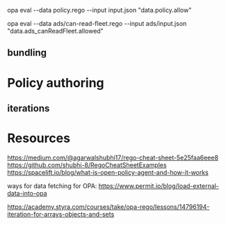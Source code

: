 


opa eval --data policy.rego --input input.json "data.policy.allow"

opa eval --data ads/can-read-fleet.rego --input ads/input.json "data.ads_canReadFleet.allowed"
## bundling


# Policy authoring

## iterations


# Resources

https://medium.com/@agarwalshubhi17/rego-cheat-sheet-5e25faa6eee8
https://github.com/shubhi-8/RegoCheatSheetExamples
https://spacelift.io/blog/what-is-open-policy-agent-and-how-it-works

 ways for data fetching for OPA: https://www.permit.io/blog/load-external-data-into-opa

https://academy.styra.com/courses/take/opa-rego/lessons/14796194-iteration-for-arrays-objects-and-sets